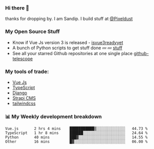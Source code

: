 ### Hi there 👋

thanks for dropping by.
I am Sandip. I build stuff at [@Pixeldust](github.com/pixeldust-in/)

###  **My Open Source Stuff**

 - Know if Vue Js version 3 is released -  [isvue3readyyet](https://github.com/sandiprb/isvue3readyyet)
 - A bunch of Python scripts to get stuff done 💤 💤 [stuff](https://github.com/sandiprb/stuff)
 - See all your starred Github repositories at one single place [github-telescope](https://github.com/sandiprb/github-telescope)



###  **My tools of trade:**
 - [Vue Js](https://github.com/vuejs/vue/)
 - [TypeScript](https://github.com/microsoft/TypeScript)
 - [Django](github.com/django/django)
 - [Strapi CMS](github.com/strapi/strapi)
 - [tailwindcss](https://github.com/tailwindlabs/tailwindcss)


###  📊 **My Weekly development breakdown**
<!--START_SECTION:waka-->

```text
Vue.js       2 hrs 4 mins    ███████████▒░░░░░░░░░░░░░   44.73 %
TypeScript   1 hr 8 mins     ██████░░░░░░░░░░░░░░░░░░░   24.64 %
Python       40 mins         ███▓░░░░░░░░░░░░░░░░░░░░░   14.55 %
Other        16 mins         █▓░░░░░░░░░░░░░░░░░░░░░░░   06.00 %
```

<!--END_SECTION:waka-->
